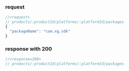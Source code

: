 ### request

```js
//<request>
// products/:productId/platforms/:platformId/packages
{
  "packageName": "com.xg.sdk"
}

```


### response with 200

```js
//<response=200>
// products/:productId/platforms/:platformId/packages

```
